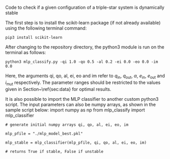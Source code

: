 Code to check if a given configuration of a triple-star system is dynamically stable

The first step is to install the scikit-learn package (if not already available) using the following terminal command:

    pip3 install scikit-learn
    
After changing to the repository directory, the python3 module is run on the terminal as follows:

    python3 mlp_classify.py -qi 1.0 -qo 0.5 -al 0.2 -ei 0.0 -eo 0.0 -im 0.0
    
Here, the arguments qi, qo, al, ei, eo and im refer to $q_{\mathrm{in}}$, $q_{\mathrm{out}}$, $\alpha$, $e_{\mathrm{in}}$, $e_{\mathrm{out}}$ and $i_{\mathrm{mut}}$ respectively. The parameter ranges should be restricted to the values given in Section~\ref{sec:data} for optimal results.

It is also possible to import the MLP classifier to another custom python3 script. The input parameters can also be numpy arrays, as shown in the sample script below:
    import numpy as np
    from mlp_classify import mlp_classifier

    # generate initial numpy arrays qi, qo, al, ei, eo, im

    mlp_pfile = "./mlp_model_best.pkl"

    mlp_stable = mlp_classifier(mlp_pfile, qi, qo, al, ei, eo, im)

    # returns True if stable, False if unstable
